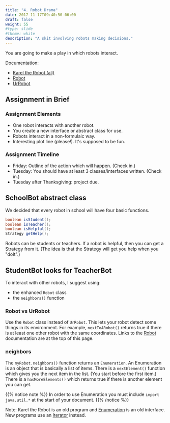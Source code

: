 ```yaml
---
title: "4. Robot Drama"
date: 2017-11-17T09:40:50-06:00
draft: false
weight: 55
#type: slide
#theme: white
description: "A skit involving robots making decisions."
---
```


You are going to make a play in which robots interact.

Documentation:

* [Karel the Robot (all)](http://csis.pace.edu/~bergin/KarelJava2ed/KJRdocs/index.html)
* [Robot](http://csis.pace.edu/~bergin/KarelJava2ed/KJRdocs/kareltherobot/Robot.html)
* [UrRobot](http://csis.pace.edu/~bergin/KarelJava2ed/KJRdocs/kareltherobot/UrRobot.html)

## Assignment in Brief

### Assignment Elements

* One robot interacts with another robot.
* You create a new interface or abstract class for use.
* Robots interact in a non-formulaic way.
* Interesting plot line (please!). It's supposed to be fun.

### Assignment Timeline

* Friday: Outline of the action which will happen. (Check in.)
* Tuesday: You should have at least 3 classes/interfaces written. (Check in.)
* Tuesday after Thanksgiving: project due.



## SchoolBot abstract class

We decided that every robot in school will have four basic functions. 

```java
boolean isStudent();
boolean isTeacher();
boolean isHelpful();
Strategy getHelp();
```
Robots can be students or teachers. If a robot is helpful, then you can
get a Strategy from it. (The idea is that the Strategy will get you help when you "doIt".) 


## StudentBot looks for TeacherBot

To interact with other robots, I suggest using:

* the enhanced `Robot` class
* the `neighbors()` function

### Robot vs UrRobot

Use the `Robot` class instead of `UrRobot`. This lets your robot detect some things in its environment. For example, `nextToARobot()` returns true if there is at least one other robot with the same coordinates. Links to the [Robot](http://csis.pace.edu/~bergin/KarelJava2ed/KJRdocs/kareltherobot/Robot.html) documentation are at the top of this page.

### neighbors

The `myRobot.neighbors()` function returns an `Enumeration`. An Enumeration is an object that is basically a list of items. There is a `nextElement()` function which gives you the next item in the list. (You start before the first item.) There is a `hasMoreElements()` which returns true if there is another element you can get.

{{% notice note %}}
In order to use Enumeration you must include `import java.util.*` at the start of your document.
{{% /notice %}}

Note: Karel the Robot is an old program and [Enumeration](https://docs.oracle.com/javase/7/docs/api/java/util/Enumeration.html) is an old interface. New programs use an [Iterator](https://docs.oracle.com/javase/7/docs/api/java/util/Iterator.html) instead.

